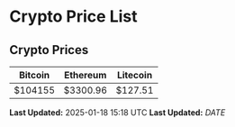 # Crypto Price List

## Crypto Prices
| Bitcoin | Ethereum | Litecoin |
| ------- | -------- | -------- |
| $104155 | $3300.96 | $127.51 |
**Last Updated:** 2025-01-18 15:18 UTC
**Last Updated:** $DATE$
